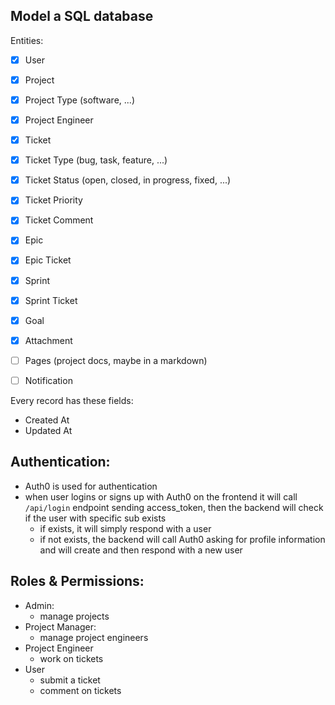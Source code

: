 ## Model a SQL database

Entities:

- [x] User
- [x] Project
- [x] Project Type (software, ...)
- [x] Project Engineer
- [x] Ticket
- [x] Ticket Type (bug, task, feature, ...)
- [x] Ticket Status (open, closed, in progress, fixed, ...)
- [x] Ticket Priority
- [x] Ticket Comment
- [x] Epic
- [x] Epic Ticket
- [x] Sprint
- [x] Sprint Ticket
- [x] Goal
- [x] Attachment

- [ ] Pages (project docs, maybe in a markdown)
- [ ] Notification

Every record has these fields:

- Created At
- Updated At

## Authentication:

- Auth0 is used for authentication
- when user logins or signs up with Auth0 on the frontend it will call `/api/login` endpoint sending access_token, then
  the backend will check if the user with specific sub exists
    - if exists, it will simply respond with a user
    - if not exists, the backend will call Auth0 asking for profile information and will create and then respond with a
      new user

## Roles & Permissions:

- Admin:
    - manage projects
- Project Manager:
    - manage project engineers
- Project Engineer
    - work on tickets
- User
    - submit a ticket
    - comment on tickets